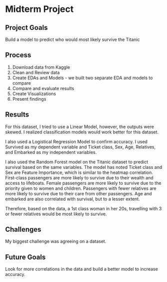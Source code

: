 # Midterm Project

## Project Goals
Build a model to predict who would most likely survive the Titanic

## Process
1. Download data from Kaggle
2. Clean and Review data
3. Create EDAs and Models - we built two separate EDA and models to compare
4. Compare and evaluate results
5. Create Visualizations
6. Present findings

## Results

For this dataset, I tried to use a Linear Model, however, the outputs were skewed. I realized classification models would work better for this dataset. 

I also used a Logistical Regression Model to confirm accuracy. I used Survived as my dependent variable and Ticket class, Sex, Age, Relatives, and Embarked as my independent variables. 

I also used the Random Forest model on the Titanic dataset to predict survival based on the same variables. The model has noted Ticket class and Sex are Feature Importance, which is similar to the heatmap correlation. First-class passengers are more likely to survive due to their wealth and access to lifeboats. Female passengers are more likely to survive due to the priority given to women and children. Passengers with fewer relatives are more likely to survive due to their care from other passengers. Age and embarked are also correlated with survival, but to a lesser extent.

Therefore, based on the data, a 1st class woman in her 20s, travelling with 3 or fewer relatives would be most likely to survive. 

## Challenges

My biggest challenge was agreeing on a dataset. 

## Future Goals

Look for more correlations in the data and build a better model to increase accuracy. 

